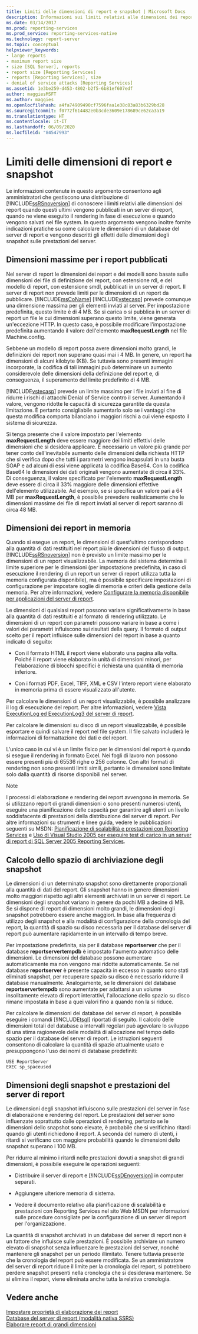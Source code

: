 ```yaml
---
title: Limiti delle dimensioni di report e snapshot | Microsoft Docs
description: Informazioni sui limiti relativi alle dimensioni dei report quando vengono pubblicati in un server di report, ne viene eseguito il rendering in fase di esecuzione e viene salvato nel file system.
ms.date: 03/14/2017
ms.prod: reporting-services
ms.prod_service: reporting-services-native
ms.technology: report-server
ms.topic: conceptual
helpviewer_keywords:
- large reports
- maximum report size
- size [SQL Server], reports
- report size [Reporting Services]
- reports [Reporting Services], size
- denial of service attacks [Reporting Services]
ms.assetid: 1e3be259-d453-4802-b2f5-6b81ef607edf
author: maggiesMSFT
ms.author: maggies
ms.openlocfilehash: a4fa74909490cf7596faa1e38c83a83b6329bd28
ms.sourcegitcommit: f0772f614482e0b3cde3609e178689ce62ca3a19
ms.translationtype: HT
ms.contentlocale: it-IT
ms.lasthandoff: 06/09/2020
ms.locfileid: "84547993"
---
```

# <a name="report-and-snapshot-size-limits"></a>Limiti delle dimensioni di report e snapshot
  Le informazioni contenute in questo argomento consentono agli amministratori che gestiscono una distribuzione di [!INCLUDE[ssRSnoversion](../../includes/ssrsnoversion-md.md)] di conoscere i limiti relativi alle dimensioni dei report quando questi ultimi vengono pubblicati in un server di report, quando ne viene eseguito il rendering in fase di esecuzione e quando vengono salvati nel file system. In questo argomento vengono inoltre fornite indicazioni pratiche su come calcolare le dimensioni di un database del server di report e vengono descritti gli effetti delle dimensioni degli snapshot sulle prestazioni del server.  
  
## <a name="maximum-size-for-published-reports"></a>Dimensioni massime per i report pubblicati  
 Nel server di report le dimensioni dei report e dei modelli sono basate sulle dimensioni dei file di definizione del report, con estensione rdl, e del modello di report, con estensione smdl, pubblicati in un server di report. Il server di report non prevede limiti per le dimensioni di un report da pubblicare. [!INCLUDE[msCoName](../../includes/msconame-md.md)] [!INCLUDE[vstecasp](../../includes/vstecasp-md.md)] prevede comunque una dimensione massima per gli elementi inviati al server. Per impostazione predefinita, questo limite è di 4 MB. Se si carica o si pubblica in un server di report un file le cui dimensioni superano questo limite, viene generata un'eccezione HTTP. In questo caso, è possibile modificare l'impostazione predefinita aumentando il valore dell'elemento **maxRequestLength** nel file Machine.config.  
  
 Sebbene un modello di report possa avere dimensioni molto grandi, le definizioni dei report non superano quasi mai i 4 MB. In genere, un report ha dimensioni di alcuni kilobyte (KB). Se tuttavia sono presenti immagini incorporate, la codifica di tali immagini può determinare un aumento considerevole delle dimensioni della definizione del report e, di conseguenza, il superamento del limite predefinito di 4 MB.  
  
 [!INCLUDE[vstecasp](../../includes/vstecasp-md.md)] prevede un limite massimo per i file inviati al fine di ridurre i rischi di attacchi Denial of Service contro il server. Aumentando il valore, vengono ridotte le capacità di sicurezza garantite da questa limitazione. È pertanto consigliabile aumentarlo solo se i vantaggi che questa modifica comporta bilanciano i maggiori rischi a cui viene esposto il sistema di sicurezza.  
  
 Si tenga presente che il valore impostato per l'elemento **maxRequestLength** deve essere maggiore dei limiti effettivi delle dimensioni che si desidera applicare. È necessario un valore più grande per tener conto dell'inevitabile aumento delle dimensioni della richiesta HTTP che si verifica dopo che tutti i parametri vengono incapsulati in una busta SOAP e ad alcuni di essi viene applicata la codifica Base64. Con la codifica Base64 le dimensioni dei dati originali vengono aumentate di circa il 33%. Di conseguenza, il valore specificato per l'elemento **maxRequestLength** deve essere di circa il 33% maggiore delle dimensioni effettive dell'elemento utilizzabile. Ad esempio, se si specifica un valore pari a 64 MB per **maxRequestLength**, è possibile prevedere realisticamente che le dimensioni massime dei file di report inviati al server di report saranno di circa 48 MB.  
  
## <a name="report-size-in-memory"></a>Dimensioni dei report in memoria  
 Quando si esegue un report, le dimensioni di quest'ultimo corrispondono alla quantità di dati restituiti nel report più le dimensioni del flusso di output. [!INCLUDE[ssRSnoversion](../../includes/ssrsnoversion-md.md)] non è previsto un limite massimo per le dimensioni di un report visualizzabile. La memoria del sistema determina il limite superiore per le dimensioni (per impostazione predefinita, in caso di esecuzione il rendering di un report un server di report utilizza tutta la memoria configurata disponibile), ma è possibile specificare impostazioni di configurazione per impostare soglie di memoria e criteri della gestione della memoria. Per altre informazioni, vedere [Configurare la memoria disponibile per applicazioni del server di report](../../reporting-services/report-server/configure-available-memory-for-report-server-applications.md).  
  
 Le dimensioni di qualsiasi report possono variare significativamente in base alla quantità di dati restituiti e al formato di rendering utilizzato. Le dimensioni di un report con parametri possono variare in base a come i valori dei parametri influiscono sui risultati della query. Il formato di output scelto per il report influisce sulle dimensioni del report in base a quanto indicato di seguito:  
  
-   Con il formato HTML il report viene elaborato una pagina alla volta. Poiché il report viene elaborato in unità di dimensioni minori, per l'elaborazione di blocchi specifici è richiesta una quantità di memoria inferiore.  
  
-   Con i formati PDF, Excel, TIFF, XML e CSV l'intero report viene elaborato in memoria prima di essere visualizzato all'utente.  
  
 Per calcolare le dimensioni di un report visualizzabile, è possibile analizzare il log di esecuzione del report. Per altre informazioni, vedere [Vista ExecutionLog ed ExecutionLog3 del server di report](../../reporting-services/report-server/report-server-executionlog-and-the-executionlog3-view.md).  
  
 Per calcolare le dimensioni su disco di un report visualizzabile, è possibile esportare e quindi salvare il report nel file system. Il file salvato includerà le informazioni di formattazione dei dati e del report.  
  
 L'unico caso in cui vi è un limite fisico per le dimensioni del report è quando si esegue il rendering in formato Excel. Nei fogli di lavoro non possono essere presenti più di 65536 righe o 256 colonne. Con altri formati di rendering non sono presenti limiti simili, pertanto le dimensioni sono limitate solo dalla quantità di risorse disponibili nel server.  
  
> [!NOTE]  
>  I processi di elaborazione e rendering dei report avvengono in memoria. Se si utilizzano report di grandi dimensioni o sono presenti numerosi utenti, eseguire una pianificazione delle capacità per garantire agli utenti un livello soddisfacente di prestazioni della distribuzione del server di report. Per altre informazioni su strumenti e linee guida, vedere le pubblicazioni seguenti su MSDN: [Pianificazione di scalabilità e prestazioni con Reporting Services](/previous-versions/sql/sql-server-2005/administrator/cc966418(v=technet.10)) e [Uso di Visual Studio 2005 per eseguire test di carico in un server di report di SQL Server 2005 Reporting Services](https://go.microsoft.com/fwlink/?LinkID=77519).  
  
## <a name="measuring-snapshot-storage"></a>Calcolo dello spazio di archiviazione degli snapshot  
 Le dimensioni di un determinato snapshot sono direttamente proporzionali alla quantità di dati del report. Gli snapshot hanno in genere dimensioni molto maggiori rispetto agli altri elementi archiviati in un server di report. Le dimensioni degli snapshot variano in genere da pochi MB a decine di MB. Se si dispone di report di dimensioni molto grandi, le dimensioni degli snapshot potrebbero essere anche maggiori. In base alla frequenza di utilizzo degli snapshot e alla modalità di configurazione della cronologia del report, la quantità di spazio su disco necessaria per il database del server di report può aumentare rapidamente in un intervallo di tempo breve.  
  
 Per impostazione predefinita, sia per il database **reportserver** che per il database **reportservertempdb** è impostato l'aumento automatico delle dimensioni. Le dimensioni del database possono aumentare automaticamente ma non vengono mai ridotte automaticamente. Se nel database **reportserver** è presente capacità in eccesso in quanto sono stati eliminati snapshot, per recuperare spazio su disco è necessario ridurre il database manualmente. Analogamente, se le dimensioni del database **reportservertempdb** sono aumentate per adattarsi a un volume insolitamente elevato di report interattivi, l'allocazione dello spazio su disco rimane impostata in base a quei valori fino a quando non la si riduce.  
  
 Per calcolare le dimensioni dei database del server di report, è possibile eseguire i comandi [!INCLUDE[tsql](../../includes/tsql-md.md)] riportati di seguito. Il calcolo delle dimensioni totali del database a intervalli regolari può agevolare lo sviluppo di una stima ragionevole delle modalità di allocazione nel tempo dello spazio per il database del server di report. Le istruzioni seguenti consentono di calcolare la quantità di spazio attualmente usato e presuppongono l'uso dei nomi di database predefiniti:  
  
```  
USE ReportServer  
EXEC sp_spaceused  
```  
  
## <a name="snapshot-size-and-report-server-performance"></a>Dimensioni degli snapshot e prestazioni del server di report  
 Le dimensioni degli snapshot influiscono sulle prestazioni del server in fase di elaborazione e rendering del report. Le prestazioni del server sono influenzate soprattutto dalle operazioni di rendering, pertanto se le dimensioni dello snapshot sono elevate, è probabile che si verifichino ritardi quando gli utenti richiedono il report. A seconda del numero di utenti, i ritardi si verificano con maggiore probabilità quando le dimensioni dello snapshot superano i 100 MB.  
  
 Per ridurre al minimo i ritardi nelle prestazioni dovuti a snapshot di grandi dimensioni, è possibile eseguire le operazioni seguenti:  
  
-   Distribuire il server di report e [!INCLUDE[ssDEnoversion](../../includes/ssdenoversion-md.md)] in computer separati.  
  
-   Aggiungere ulteriore memoria di sistema.  
  
-   Vedere il documento relativo alla pianificazione di scalabilità e prestazioni con Reporting Services nel sito Web MSDN per informazioni sulle procedure consigliate per la configurazione di un server di report per l'organizzazione.  
  
 La quantità di snapshot archiviati in un database del server di report non è un fattore che influisce sulle prestazioni. È possibile archiviare un numero elevato di snapshot senza influenzare le prestazioni del server, nonché mantenere gli snapshot per un periodo illimitato. Tenere tuttavia presente che la cronologia del report può essere modificata. Se un amministratore del server di report riduce il limite per la cronologia del report, si potrebbero perdere snapshot presenti nella cronologia che si desiderava mantenere. Se si elimina il report, viene eliminata anche tutta la relativa cronologia.  
  
## <a name="see-also"></a>Vedere anche  
 [Impostare proprietà di elaborazione dei report](../../reporting-services/report-server/set-report-processing-properties.md)   
 [Database del server di report &#40;modalità nativa SSRS&#41;](../../reporting-services/report-server/report-server-database-ssrs-native-mode.md)   
 [Elaborare report di grandi dimensioni](../../reporting-services/report-server/process-large-reports.md)  
  
  
